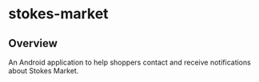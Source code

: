 # stokes-market

## Overview
An Android application to help shoppers contact and receive notifications about Stokes Market.
